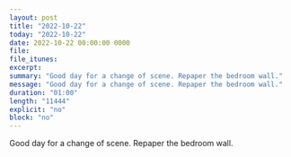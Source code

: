 ```yaml
---
layout: post
title: "2022-10-22"
today: "2022-10-22"
date: 2022-10-22 00:00:00 0000
file:
file_itunes:
excerpt:
summary: "Good day for a change of scene. Repaper the bedroom wall."
message: "Good day for a change of scene. Repaper the bedroom wall."
duration: "01:00"
length: "11444"
explicit: "no"
block: "no"
---
```

Good day for a change of scene. Repaper the bedroom wall.

